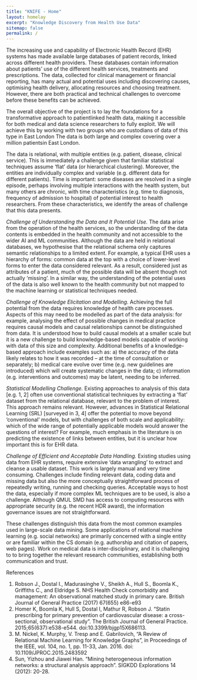 ```yaml
---
title: "KNIFE - Home"
layout: homelay
excerpt: "Knowledge Discovery from Health Use Data"
sitemap: false
permalink: /
---
```


The increasing use and capability of Electronic Health Record (EHR) systems has made available large databases of patient records, linked across different health providers. These databases contain information about patients’ use of the different health services, treatments and prescriptions. The data, collected for clinical management or financial reporting, has many actual and potential uses including discovering causes, optimising health delivery, allocating resources and choosing treatment. However, there are both practical and technical challenges to overcome before these benefits can be achieved. 

The overall objective of the project is to lay the foundations for a transformative approach to patientlinked health data, making it accessible for both medical and data science researchers to fully exploit. We will achieve this by working with two groups who are custodians of data of this type in East London The data is both large and complex covering over a million patientsin East London. 

The data is relational, with multiple entities (e.g. patient, disease, clinical service). This is immediately a challenge given that familiar statistical techniques assume ‘flat’ data (or hierarchical clustering). Moreover, the entities are individually complex and variable (e.g. different data for different patients). Time is important: some diseases are resolved in a single episode, perhaps involving multiple interactions with the health system, but many others are chronic, with time characteristics (e.g. time to diagnosis, frequency of admission to hospital) of potential interest to health researchers. From these characteristics, we identify the areas of challenge that this data presents.

*Challenge of Understanding the Data and It Potential Use.* The data arise from the operation of the health services, so the understanding of the data contents is embedded in the health community and not accessible to the wider AI and ML communities. Although the data are held in relational databases, we hypothesise that the relational schema only captures semantic relationships to a limited extent. For example, a typical EHR uses a hierarchy of forms: common data at the top with a choice of lower-level forms to enter the data considered relevant. As a result, considered just as attributes of a patient, much of the possible data will be absent though not actually ‘missing’. In a similar way, the understanding of the potential uses of the data is also well known to the health community but not mapped to the machine learning or statistical techniques needed.

*Challenge of Knowledge Elicitation and Modelling.* Achieving the full potential from the data requires knowledge of health care processes. Aspects of this may need to be modelled as part of the data analysis: for example, analysing the effect of possible changes in medical practice requires causal models and causal relationships cannot be distinguished from data. It is understood how to build causal models at a smaller scale but it is a new challenge to build knowledge-based models capable of working with data of this size and complexity. Additional benefits of a knowledge-based approach include examples such as: a) the accuracy of the data likely relates to how it was recorded – at the time of consultation or separately; b) medical care evolve over time (e.g. new guidelines are introduced) which will create systematic changes in the data; c) information (e.g. interventions and outcomes) may be latent, needing to be inferred.

*Statistical Modelling Challenge.* Existing approaches to analysis of this data [e.g. 1, 2] often use conventional statistical techniques by extracting a ‘flat’ dataset from the relational database, relevant to the problem of interest. This approach remains relevant. However, advances in Statistical Relational Learning (SRL) [surveyed in 3, 4] offer the potential to move beyond ‘conventional’ models, but with challenges of both scale and applicability: which of the wide range of potentially applicable models would answer the questions of interest? For example, much emphasis in the literature is on predicting the existence of links between entities, but it is unclear how important this is for EHR data.


*Challenge of Efficient and Acceptable Data Handling.* Existing studies using data from EHR systems, require extensive ‘data wrangling’ to extract and cleanse a usable dataset. This work is largely manual and very time consuming. Challenges include finding relevant data, coding data and missing data but also the more conceptually straightforward process of repeatedly writing, running and checking queries. Acceptable ways to host the data, especially if more complex ML techniques are to be used, is also a challenge. Although QMUL SMD has access to computing resources with appropriate security (e.g. the recent HDR award), the information governance issues are not straightforward. 

These challenges distinguish this data from the most common examples used in large-scale data mining. Some applications of relational machine learning (e.g. social networks) are primarily concerned with a single entity or are familiar within the CS domain (e.g. authorship and citation of papers, web pages). Work on medical data is inter-disciplinary, and it is challenging to to bring together the relevant research communities, establishing both communication and trust.

References
1. Robson J., Dostal I., Madurasinghe V., Sheikh A., Hull S., Boomla K., Griffiths C., and Eldridge S. NHS Health Check comorbidity and management: An observational matched study in primary care. British Journal of General Practice (2017) 67(655) e86-e93
2. Homer K, Boomla K, Hull S, Dostal I, Mathur R, Robson J. “Statin prescribing for primary prevention of cardiovascular disease: a cross-sectional, observational study”. The British Journal of General Practice. 2015;65(637):e538-e544. doi:10.3399/bjgp15X686113.
3. M. Nickel, K. Murphy, V. Tresp and E. Gabrilovich, “A Review of Relational Machine Learning for Knowledge Graphs”, in Proceedings of the IEEE, vol. 104, no. 1, pp. 11-33, Jan. 2016. doi: 10.1109/JPROC.2015.2483592
4. Sun, Yizhou and Jiawei Han. “Mining heterogeneous information networks: a structural analysis approach”. SIGKDD Explorations 14 (2012): 20-28.

